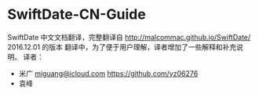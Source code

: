 # SwiftDate-CN-Guide
SwiftDate 中文文档翻译，完整翻译自 http://malcommac.github.io/SwiftDate/ 2016.12.01 的版本
翻译中，为了便于用户理解，译者增加了一些解释和补充说明。
译者：
+ 米广 miguang@icloud.com   https://github.com/yz06276  
+ 袁峰 
